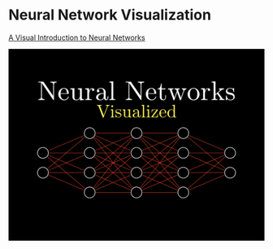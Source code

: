 # Neural Network Visualization
[A Visual Introduction to Neural Networks](https://www.youtube.com/watch?v=RLCqjCAbd5E&t=19s) 

![alt text](https://github.com/StuartWaller/nn-visualization-video/blob/master/nn_cover.PNG)
